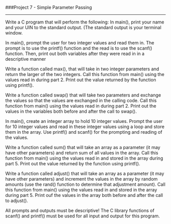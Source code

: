 ###Project 7 - Simple Parameter Passing

---
Write a C program that will perform the following:
In main(), print your name and your UIN to the standard output. (The standard output is your terminal window.

In main(), prompt the user for two integer values and read them in. The prompt is to use the printf() function and the read is to use the scanf() function. Then, print out both variables after they were read in in a descriptive manner

Write a function called max(), that will take in two integer parameters and return the larger of the two integers. Call this function from main() using the values read in during part 2. Print out the value returned by the function using printf(). 

Write a function called swap() that will take two parameters and exchange the values so that the values are exchanged in the calling code. Call this function from main() using the values read in during part 2. Print out the values in the variables both before and after the call to swap().

In main(), create an integer array to hold 10 integer values. Prompt the user for 10 integer values and read in these integer values using a loop and store them in the array. Use printf() and scanf() for the prompting and reading of the values.

Write a function called sum() that will take an array as a parameter (it may have other parameters) and return sum of all values in the array. Call this function from main() using the values read in and stored in the array during part 5. Print out the value returned by the function using printf().

Write a function called adjust() that will take an array as a parameter (it may have other parameters) and increment the values in the array by random amounts (use the rand() function to determine that adjustment amount). Call this function from main() using the values read in and stored in the array during part 5. Print ouf the values in the array both before and after the call to adjust(). 

All prompts and outputs must be descriptive! The C library functions of scanf() and printf() must be used for all input and output for this program.